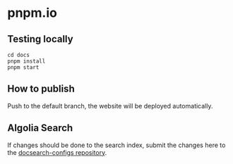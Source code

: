 # pnpm.io

## Testing locally

```
cd docs
pnpm install
pnpm start
```

## How to publish

Push to the default branch, the website will be deployed automatically.

## Algolia Search

If changes should be done to the search index, submit the changes here to the [docsearch-configs repository](https://github.com/algolia/docsearch-configs/blob/master/configs/pnpm.json).
